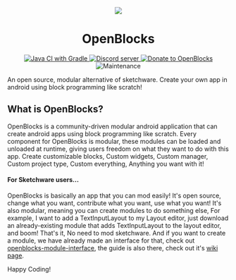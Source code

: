 <p align="center">
  <img src="https://avatars.githubusercontent.com/u/79303186?s=150&v=4">
</p>

<h1 align="center">OpenBlocks</h1>

<p align="center">
  <a href="https://github.com/OpenBlocksTeam/openblocks-app/actions/workflows/gradle.yml">
    <img src="https://github.com/OpenBlocksTeam/openblocks-app/actions/workflows/gradle.yml/badge.svg" alt="Java CI with Gradle"/>
  </a>
  <a href="https://openblocks.tk/discord">
    <img src="https://img.shields.io/discord/812214674669830154" alt="Discord server">
  </a>
  <a href="https://liberapay.com/OpenBlocks">
    <img src="https://img.shields.io/liberapay/patrons/OpenBlocks" alt="Donate to OpenBlocks"/>
  </a>
  <img alt="Maintenance" src="https://img.shields.io/maintenance/yes/2021">
</p>

An open source, modular alternative of sketchware. Create your own app in android using block programming like scratch!

## What is OpenBlocks?
OpenBlocks is a community-driven modular android application that can create android apps using block programming like scratch. Every component for OpenBlocks is modular, these modules can be loaded and unloaded at runtime, giving users freedom on what they want to do with this app. Create customizable blocks, Custom widgets, Custom manager, Custom project type, Custom everything, Anything you want with it!

#### For Sketchware users...
OpenBlocks is basically an app that you can mod easily! It's open source, change what you want, contribute what you want, use what you want! It's also modular, meaning you can create modules to do something else, For example, I want to add a TextInputLayout to my Layout editor, just download an already-existing module that adds TextInputLayout to the layout editor, and boom! That's it, No need to mod sketchware. And if you want to create a module, we have already made an interface for that, check out [openblocks-module-interface](https://github.com/OpenBlocksTeam/openblocks-module-interface), the guide is also there, check out it's [wiki page](https://github.com/OpenBlocksTeam/openblocks-module-communicator/wiki/Initial-Idea).

Happy Coding!
